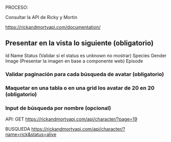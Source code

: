 

PROCESO:

Consultar la API de Ricky y Mortin 


 https://rickandmortyapi.com/documentation/

## Presentar en la vista lo siguiente (obligatorio) 
Id
Name
Status (Validar si el status es unknown no mostrar)
Species
Gender
Image (Presentar la imagen en base a componente web)
Episode
### Validar paginación para cada búsqueda de avatar (obligatorio)
### Maquetar en una tabla o en una grid los avatar de 20 en 20 (obligatorio) 
### Input de búsqueda por nombre (opcional) 


API: GET
https://rickandmortyapi.com/api/character/?page=19


BUSQUEDA
https://rickandmortyapi.com/api/character/?name=rick&status=alive
